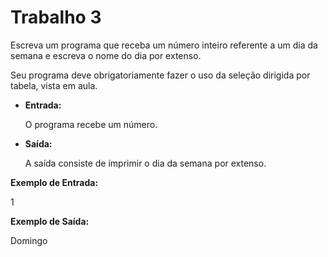 # Trabalho 3

Escreva um programa que receba um número inteiro referente a um dia da semana e escreva o nome do dia por extenso.

Seu programa deve obrigatoriamente fazer o uso da seleção dirigida por tabela, vista em aula.

* **Entrada:**

  O programa recebe um número.

* **Saída:**

    A saı́da consiste de imprimir o dia da semana por extenso.

**Exemplo de Entrada:**

1

**Exemplo de Saı́da:**

Domingo
